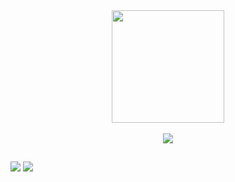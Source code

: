 

<div align="center">
  <a href="https://github.com/matheus-feijo">
  <img height="180em" src="https://github-readme-stats.vercel.app/api/top-langs/?username=matheus-feijo&layout=compact&langs_count=7&theme=radical"/>
</div>

<div style="display: inline_block" align="center"><br>
  <img src="https://skillicons.dev/icons?i=git,react,javascript,typescript,vue,mysql,python,nodejs,nextjs"/>
</div>

##
<div>
  <a href = "mailto:mat.feijo2506@gmail.com"><img src="https://img.shields.io/badge/-Gmail-%23333?style=for-the-badge&logo=gmail&logoColor=white" target="_blank"></a>
  <a href="https://www.linkedin.com/in/matheus-feijó-058013208" target="_blank"><img src="https://img.shields.io/badge/-LinkedIn-%230077B5?style=for-the-badge&logo=linkedin&logoColor=white" target="_blank"></a> 
</div>
